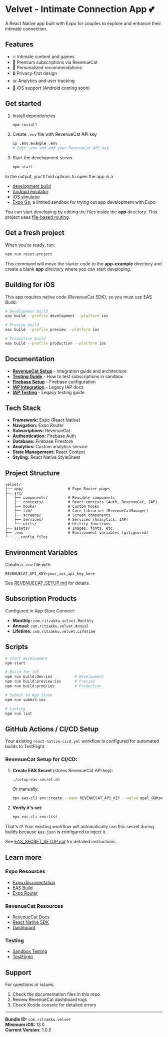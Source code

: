 # Velvet - Intimate Connection App 💕

A React Native app built with Expo for couples to explore and enhance their intimate connection.

## Features

- 🔥 Intimate content and games
- 💎 Premium subscriptions via RevenueCat
- 🎯 Personalized recommendations
- 🔒 Privacy-first design
- 📊 Analytics and user tracking
- 🍎 iOS support (Android coming soon)

## Get started

1. Install dependencies

   ```bash
   npm install
   ```

2. Create `.env` file with RevenueCat API key

   ```bash
   cp .env.example .env
   # Edit .env and add your RevenueCat API key
   ```

3. Start the development server

   ```bash
   npm start
   ```

In the output, you'll find options to open the app in a

- [development build](https://docs.expo.dev/develop/development-builds/introduction/)
- [Android emulator](https://docs.expo.dev/workflow/android-studio-emulator/)
- [iOS simulator](https://docs.expo.dev/workflow/ios-simulator/)
- [Expo Go](https://expo.dev/go), a limited sandbox for trying out app development with Expo

You can start developing by editing the files inside the **app** directory. This project uses [file-based routing](https://docs.expo.dev/router/introduction).

## Get a fresh project

When you're ready, run:

```bash
npm run reset-project
```

This command will move the starter code to the **app-example** directory and create a blank **app** directory where you can start developing.

## Building for iOS

This app requires native code (RevenueCat SDK), so you must use EAS Build:

```bash
# Development build
eas build --profile development --platform ios

# Preview build
eas build --profile preview --platform ios

# Production build
eas build --profile production --platform ios
```

## Documentation

- **[RevenueCat Setup](./REVENUECAT_SETUP.md)** - Integration guide and architecture
- **[Testing Guide](./TESTING.md)** - How to test subscriptions in sandbox
- **[Firebase Setup](./FIREBASE_SETUP.md)** - Firebase configuration
- **[IAP Integration](./IAP_INTEGRATION.md)** - Legacy IAP docs
- **[IAP Testing](./IAP_TESTING_GUIDE.md)** - Legacy testing guide

## Tech Stack

- **Framework:** Expo (React Native)
- **Navigation:** Expo Router
- **Subscriptions:** RevenueCat
- **Authentication:** Firebase Auth
- **Database:** Firebase Firestore
- **Analytics:** Custom analytics service
- **State Management:** React Context
- **Styling:** React Native StyleSheet

## Project Structure

```
velvet/
├── app/                    # Expo Router pages
├── src/
│   ├── components/         # Reusable components
│   ├── contexts/           # React contexts (Auth, RevenueCat, IAP)
│   ├── hooks/              # Custom hooks
│   ├── lib/                # Core libraries (RevenueCatManager)
│   ├── screens/            # Screen components
│   ├── services/           # Services (Analytics, IAP)
│   └── utils/              # Utility functions
├── assets/                 # Images, fonts, etc.
├── .env                    # Environment variables (gitignored)
└── ...config files
```

## Environment Variables

Create a `.env` file with:

```env
REVENUECAT_API_KEY=your_ios_api_key_here
```

See [REVENUECAT_SETUP.md](./REVENUECAT_SETUP.md) for details.

## Subscription Products

Configured in App Store Connect:
- **Monthly:** `com.ritzakku.velvet.Monthly`
- **Annual:** `com.ritzakku.velvet.Annual`
- **Lifetime:** `com.ritzakku.velvet.Lifetime`

## Scripts

```bash
# Start development
npm start

# Build for iOS
npm run build:dev:ios          # Development
npm run build:preview:ios      # Preview
npm run build:prod:ios         # Production

# Submit to App Store
npm run submit:ios

# Linting
npm run lint
```

## GitHub Actions / CI/CD Setup

Your existing `react-native-cicd.yml` workflow is configured for automated builds to TestFlight.

### RevenueCat Setup for CI/CD:

1. **Create EAS Secret** (stores RevenueCat API key):
   ```bash
   ./setup-eas-secret.sh
   ```
   
   Or manually:
   ```bash
   npx eas-cli env:create --name REVENUECAT_API_KEY --value appl_BQMzwpJqCjLlTkdtLqggdfrziiQ --scope project
   ```

2. **Verify it's set**:
   ```bash
   npx eas-cli env:list
   ```

That's it! Your existing workflow will automatically use this secret during builds because `eas.json` is configured to inject it.

See [EAS_SECRET_SETUP.md](./EAS_SECRET_SETUP.md) for detailed instructions.

## Learn more

### Expo Resources
- [Expo documentation](https://docs.expo.dev/)
- [EAS Build](https://docs.expo.dev/build/introduction/)
- [Expo Router](https://expo.github.io/router/docs/)

### RevenueCat Resources
- [RevenueCat Docs](https://docs.revenuecat.com/)
- [React Native SDK](https://docs.revenuecat.com/docs/reactnative)
- [Dashboard](https://app.revenuecat.com/)

### Testing
- [Sandbox Testing](https://developer.apple.com/documentation/storekit/in-app_purchase/testing_in-app_purchases_in_sandbox)
- [TestFlight](https://developer.apple.com/testflight/)

## Support

For questions or issues:
1. Check the documentation files in this repo
2. Review RevenueCat dashboard logs
3. Check Xcode console for detailed errors

---

**Bundle ID:** `com.ritzakku.velvet`  
**Minimum iOS:** 13.0  
**Current Version:** 1.0.0

